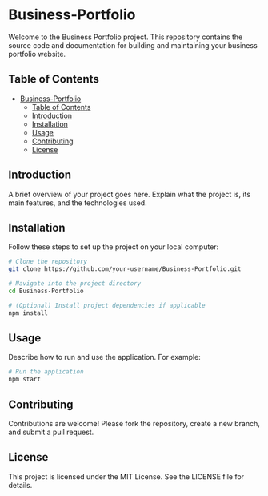 # Business-Portfolio

Welcome to the Business Portfolio project. This repository contains the source code and documentation for building and maintaining your business portfolio website.

## Table of Contents

- [Business-Portfolio](#business-portfolio)
  - [Table of Contents](#table-of-contents)
  - [Introduction](#introduction)
  - [Installation](#installation)
  - [Usage](#usage)
  - [Contributing](#contributing)
  - [License](#license)

## Introduction

A brief overview of your project goes here. Explain what the project is, its main features, and the technologies used.

## Installation

Follow these steps to set up the project on your local computer:

```bash
# Clone the repository
git clone https://github.com/your-username/Business-Portfolio.git

# Navigate into the project directory
cd Business-Portfolio

# (Optional) Install project dependencies if applicable
npm install
```

## Usage

Describe how to run and use the application. For example:

```bash
# Run the application
npm start
```

## Contributing

Contributions are welcome! Please fork the repository, create a new branch, and submit a pull request.

## License

This project is licensed under the MIT License. See the LICENSE file for details.

[def]: #introduction